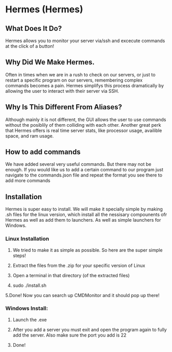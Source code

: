 # Hermes (Hermes)

## What Does It Do?
Hermes allows you to monitor your server via/ssh and excecute commands at the click of a button!

## Why Did We Make Hermes.

Often in times when we are in a rush to check on our servers, or just to restart a specific program on our servers, remembering complex commands becomes a pain. Hermes simplifys this process dramatically by allowing the user to interact with their server via SSH.

## Why Is This Different From Aliases?

Although mainly it is not different, the GUI allows the user to use commands without the posiblily of them colliding with each other. Another great perk that Hermes offers is real time server stats, like processor usage, availible space, and ram usage.

## How to add commands

We have added several very useful commands. But there may not be enough. If you would like us to add a certain command to our program just navigate to the commands.json file and repeat the format you see there to add more commands

## Installation

Hermes is super easy to install. We will make it specially simple by making .sh files for the linux version, which install all the nessisary compounents ofr Hermes as well as add them to launchers. As well as simple launchers for Windows.

### Linux Installation

1. We tried to make it as simple as possible. So here are the super simple steps!

2. Extract the files from the .zip for your specific version of Linux

3. Open a terminal in that directory (of the extracted files)

4. sudo ./install.sh

5.Done! Now you can search up CMDMonitor and it should pop up there!

### Windows Install:
1. Launch the .exe

2. After you add a server you must exit and open the program again to fully add the server. Also make sure the port you add is 22

3. Done!




